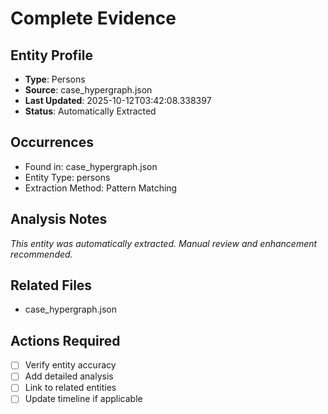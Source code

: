 # Complete Evidence

## Entity Profile
- **Type**: Persons
- **Source**: case_hypergraph.json
- **Last Updated**: 2025-10-12T03:42:08.338397
- **Status**: Automatically Extracted

## Occurrences
- Found in: case_hypergraph.json
- Entity Type: persons
- Extraction Method: Pattern Matching

## Analysis Notes
*This entity was automatically extracted. Manual review and enhancement recommended.*

## Related Files
- case_hypergraph.json

## Actions Required
- [ ] Verify entity accuracy
- [ ] Add detailed analysis
- [ ] Link to related entities
- [ ] Update timeline if applicable
